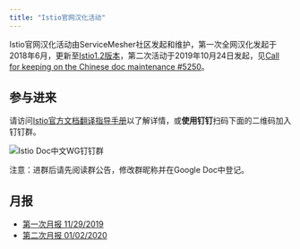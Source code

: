 ```yaml
---
title: "Istio官网汉化活动"
---
```


Istio官网汉化活动由ServiceMesher社区发起和维护，第一次全网汉化发起于2018年6月，更新至[Istio1.2版本](https://archive.istio.io/v1.2/zh)，第二次活动于2019年10月24日发起，见[Call for keeping on the Chinese doc maintenance #5250](https://github.com/istio/istio.io/issues/5250)。

## 参与进来

请访问[Istio官方文档翻译指导手册](https://github.com/servicemesher/istio-official-translation)以了解详情，或**使用钉钉**扫码下面的二维码加入钉钉群。

![Istio Doc中文WG钉钉群](https://ws1.sinaimg.cn/large/00704eQkly1g9exvl6wopj308c0b0q3u.jpg)

注意：进群后请先阅读群公告，修改群昵称并在Google Doc中登记。

## 月报

- [第一次月报 11/29/2019](/istio-trans-monthly/20191129/)
- [第二次月报 01/02/2020](/istio-trans-monthly/20200102/)